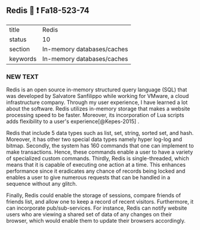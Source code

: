 ## Redis :wave: :exclamation: Fa18-523-74


|          |                            |
| -------- | -------------------------- |
| title    | Redis                      | 
| status   | 10                         |
| section  | In-memory databases/caches |
| keywords | In-memory databases/caches |

### NEW TEXT



Redis is an open source in-memory structured query language (SQL) that was developed by Salvatore Sanfilippo while working for VMware, a cloud infrastructure company. Through my user experience, I have learned a lot about the software. Redis utilizes in-memory storage that makes a website processing speed to be faster. Moreover, its incorporation of Lua scripts adds flexibility to a user's experience[@Kepes-2015] .

Redis that include 5 data types such as list, set, string, sorted set, and hash. Moreover, it has other two special data types namely hyper log-log and bitmap. Secondly, the system has 160 commands that one can implement to make transactions. Hence, these commands enable a user to have a variety of specialized custom commands. Thirdly, Redis is single-threaded, which means that it is capable of executing one action at a time. This enhances performance since it eradicates any chance of records being locked and enables a user to give numerous requests that can be handled in a sequence without any glitch.

Finally, Redis could enable the storage of sessions, compare friends of friends list, and allow one to keep a record of recent visitors. Furthermore, it can incorporate pub/sub-services. For instance, Redis can notify website users who are viewing a shared set of data of any changes on their browser, which would enable them to update their browsers accordingly. 




